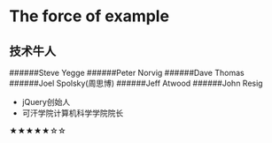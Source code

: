 The force of example
======
技术牛人
-------
######Steve Yegge
######Peter Norvig
######Dave Thomas
######Joel Spolsky(周思博)
######Jeff Atwood
######John Resig
* jQuery创始人
* 可汗学院计算机科学学院院长

★★★★★☆☆
